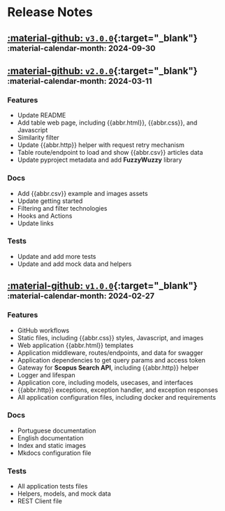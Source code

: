 # Release Notes

## [:material-github: `v3.0.0`]({{links.releases}}/v3.0.0){:target="\_blank"} <small>:material-calendar-month: 2024-09-30</small>

## [:material-github: `v2.0.0`]({{links.releases}}/v2.0.0){:target="\_blank"} <small>:material-calendar-month: 2024-03-11</small>

### Features

- Update README
- Add table web page, including {{abbr.html}}, {{abbr.css}}, and Javascript
- Similarity filter
- Update {{abbr.http}} helper with request retry mechanism
- Table route/endpoint to load and show {{abbr.csv}} articles data
- Update pyproject metadata and add **FuzzyWuzzy** library

### Docs

- Add {{abbr.csv}} example and images assets
- Update getting started
- Filtering and filter technologies
- Hooks and Actions
- Update links

### Tests

- Update and add more tests
- Update and add mock data and helpers

## [:material-github: `v1.0.0`]({{links.releases}}/v1.0.0){:target="\_blank"} <small>:material-calendar-month: 2024-02-27</small>

### Features

- GitHub workflows
- Static files, including {{abbr.css}} styles, Javascript, and images
- Web application {{abbr.html}} templates
- Application middleware, routes/endpoints, and data for swagger
- Application dependencies to get query params and access token
- Gateway for **Scopus Search API**, including {{abbr.http}} helper
- Logger and lifespan
- Application core, including models, usecases, and interfaces
- {{abbr.http}} exceptions, exception handler, and exception responses
- All application configuration files, including docker and requirements

### Docs

- Portuguese documentation
- English documentation
- Index and static images
- Mkdocs configuration file

### Tests

- All application tests files
- Helpers, models, and mock data
- REST Client file
